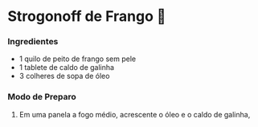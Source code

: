 # Strogonoff de Frango :chicken:

### Ingredientes

- 1 quilo de peito de frango sem pele
- 1 tablete de caldo de galinha 
- 3 colheres de sopa de óleo



### Modo de Preparo

1. Em uma panela a fogo médio, acrescente o óleo e o caldo de galinha,





